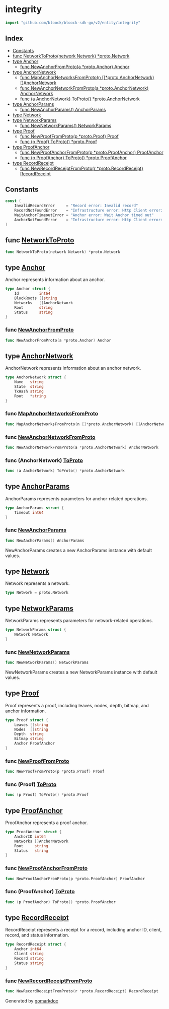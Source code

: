 <!-- Code generated by gomarkdoc. DO NOT EDIT -->

# integrity

```go
import "github.com/bloock/bloock-sdk-go/v2/entity/integrity"
```

## Index

- [Constants](#constants)
- [func NetworkToProto\(network Network\) \*proto.Network](#NetworkToProto)
- [type Anchor](#Anchor)
  - [func NewAnchorFromProto\(a \*proto.Anchor\) Anchor](#NewAnchorFromProto)
- [type AnchorNetwork](#AnchorNetwork)
  - [func MapAnchorNetworksFromProto\(n \[\]\*proto.AnchorNetwork\) \[\]AnchorNetwork](#MapAnchorNetworksFromProto)
  - [func NewAnchorNetworkFromProto\(a \*proto.AnchorNetwork\) AnchorNetwork](#NewAnchorNetworkFromProto)
  - [func \(a AnchorNetwork\) ToProto\(\) \*proto.AnchorNetwork](#AnchorNetwork.ToProto)
- [type AnchorParams](#AnchorParams)
  - [func NewAnchorParams\(\) AnchorParams](#NewAnchorParams)
- [type Network](#Network)
- [type NetworkParams](#NetworkParams)
  - [func NewNetworkParams\(\) NetworkParams](#NewNetworkParams)
- [type Proof](#Proof)
  - [func NewProofFromProto\(p \*proto.Proof\) Proof](#NewProofFromProto)
  - [func \(p Proof\) ToProto\(\) \*proto.Proof](#Proof.ToProto)
- [type ProofAnchor](#ProofAnchor)
  - [func NewProofAnchorFromProto\(p \*proto.ProofAnchor\) ProofAnchor](#NewProofAnchorFromProto)
  - [func \(p ProofAnchor\) ToProto\(\) \*proto.ProofAnchor](#ProofAnchor.ToProto)
- [type RecordReceipt](#RecordReceipt)
  - [func NewRecordReceiptFromProto\(r \*proto.RecordReceipt\) RecordReceipt](#NewRecordReceiptFromProto)


## Constants

<a name="InvalidRecordError"></a>

```go
const (
    InvalidRecordError     = "Record error: Invalid record"
    RecordNotFoundError    = "Infrastructure error: Http Client error: Request error - API connected by HttpClient found an error: record not found"
    WaitAnchorTimeoutError = "Anchor error: Wait Anchor timed out"
    AnchorNotFoundError    = "Infrastructure error: Http Client error: API connected by HttpClient found an error: anchor not found"
)
```

<a name="NetworkToProto"></a>
## func [NetworkToProto](https://github.com/bloock/bloock-sdk/blob/master/languages/go/entity/integrity/network.go#L8)

```go
func NetworkToProto(network Network) *proto.Network
```



<a name="Anchor"></a>
## type [Anchor](https://github.com/bloock/bloock-sdk/blob/master/languages/go/entity/integrity/anchor.go#L6-L12)

Anchor represents information about an anchor.

```go
type Anchor struct {
    Id         int64
    BlockRoots []string
    Networks   []AnchorNetwork
    Root       string
    Status     string
}
```

<a name="NewAnchorFromProto"></a>
### func [NewAnchorFromProto](https://github.com/bloock/bloock-sdk/blob/master/languages/go/entity/integrity/anchor.go#L14)

```go
func NewAnchorFromProto(a *proto.Anchor) Anchor
```



<a name="AnchorNetwork"></a>
## type [AnchorNetwork](https://github.com/bloock/bloock-sdk/blob/master/languages/go/entity/integrity/anchor_network.go#L6-L11)

AnchorNetwork represents information about an anchor network.

```go
type AnchorNetwork struct {
    Name   string
    State  string
    TxHash string
    Root   *string
}
```

<a name="MapAnchorNetworksFromProto"></a>
### func [MapAnchorNetworksFromProto](https://github.com/bloock/bloock-sdk/blob/master/languages/go/entity/integrity/anchor_network.go#L25)

```go
func MapAnchorNetworksFromProto(n []*proto.AnchorNetwork) []AnchorNetwork
```



<a name="NewAnchorNetworkFromProto"></a>
### func [NewAnchorNetworkFromProto](https://github.com/bloock/bloock-sdk/blob/master/languages/go/entity/integrity/anchor_network.go#L13)

```go
func NewAnchorNetworkFromProto(a *proto.AnchorNetwork) AnchorNetwork
```



<a name="AnchorNetwork.ToProto"></a>
### func \(AnchorNetwork\) [ToProto](https://github.com/bloock/bloock-sdk/blob/master/languages/go/entity/integrity/anchor_network.go#L33)

```go
func (a AnchorNetwork) ToProto() *proto.AnchorNetwork
```



<a name="AnchorParams"></a>
## type [AnchorParams](https://github.com/bloock/bloock-sdk/blob/master/languages/go/entity/integrity/network.go#L36-L38)

AnchorParams represents parameters for anchor\-related operations.

```go
type AnchorParams struct {
    Timeout int64
}
```

<a name="NewAnchorParams"></a>
### func [NewAnchorParams](https://github.com/bloock/bloock-sdk/blob/master/languages/go/entity/integrity/network.go#L41)

```go
func NewAnchorParams() AnchorParams
```

NewAnchorParams creates a new AnchorParams instance with default values.

<a name="Network"></a>
## type [Network](https://github.com/bloock/bloock-sdk/blob/master/languages/go/entity/integrity/network.go#L6)

Network represents a network.

```go
type Network = proto.Network
```

<a name="NetworkParams"></a>
## type [NetworkParams](https://github.com/bloock/bloock-sdk/blob/master/languages/go/entity/integrity/network.go#L46-L48)

NetworkParams represents parameters for network\-related operations.

```go
type NetworkParams struct {
    Network Network
}
```

<a name="NewNetworkParams"></a>
### func [NewNetworkParams](https://github.com/bloock/bloock-sdk/blob/master/languages/go/entity/integrity/network.go#L51)

```go
func NewNetworkParams() NetworkParams
```

NewNetworkParams creates a new NetworkParams instance with default values.

<a name="Proof"></a>
## type [Proof](https://github.com/bloock/bloock-sdk/blob/master/languages/go/entity/integrity/proof.go#L6-L12)

Proof represents a proof, including leaves, nodes, depth, bitmap, and anchor information.

```go
type Proof struct {
    Leaves []string
    Nodes  []string
    Depth  string
    Bitmap string
    Anchor ProofAnchor
}
```

<a name="NewProofFromProto"></a>
### func [NewProofFromProto](https://github.com/bloock/bloock-sdk/blob/master/languages/go/entity/integrity/proof.go#L14)

```go
func NewProofFromProto(p *proto.Proof) Proof
```



<a name="Proof.ToProto"></a>
### func \(Proof\) [ToProto](https://github.com/bloock/bloock-sdk/blob/master/languages/go/entity/integrity/proof.go#L27)

```go
func (p Proof) ToProto() *proto.Proof
```



<a name="ProofAnchor"></a>
## type [ProofAnchor](https://github.com/bloock/bloock-sdk/blob/master/languages/go/entity/integrity/proof_anchor.go#L6-L11)

ProofAnchor represents a proof anchor.

```go
type ProofAnchor struct {
    AnchorID int64
    Networks []AnchorNetwork
    Root     string
    Status   string
}
```

<a name="NewProofAnchorFromProto"></a>
### func [NewProofAnchorFromProto](https://github.com/bloock/bloock-sdk/blob/master/languages/go/entity/integrity/proof_anchor.go#L13)

```go
func NewProofAnchorFromProto(p *proto.ProofAnchor) ProofAnchor
```



<a name="ProofAnchor.ToProto"></a>
### func \(ProofAnchor\) [ToProto](https://github.com/bloock/bloock-sdk/blob/master/languages/go/entity/integrity/proof_anchor.go#L25)

```go
func (p ProofAnchor) ToProto() *proto.ProofAnchor
```



<a name="RecordReceipt"></a>
## type [RecordReceipt](https://github.com/bloock/bloock-sdk/blob/master/languages/go/entity/integrity/record_receipt.go#L6-L11)

RecordReceipt represents a receipt for a record, including anchor ID, client, record, and status information.

```go
type RecordReceipt struct {
    Anchor int64
    Client string
    Record string
    Status string
}
```

<a name="NewRecordReceiptFromProto"></a>
### func [NewRecordReceiptFromProto](https://github.com/bloock/bloock-sdk/blob/master/languages/go/entity/integrity/record_receipt.go#L13)

```go
func NewRecordReceiptFromProto(r *proto.RecordReceipt) RecordReceipt
```



Generated by [gomarkdoc](https://github.com/princjef/gomarkdoc)
